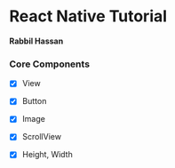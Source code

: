 # React Native Tutorial

**Rabbil Hassan**

### Core Components

- [x] View
- [x] Button
- [x] Image
- [x] ScrollView

- [x] Height, Width
